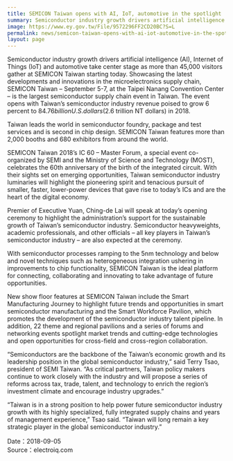```yaml
---
title: SEMICON Taiwan opens with AI, IoT, automotive in the spotlight
summary: Semiconductor industry growth drivers artificial intelligence (AI), Internet of Things (IoT) and automotive take center stage as more than 45,000 visitors gather at SEMICON Taiwan starting today.
image: https://www.ey.gov.tw/File/9572296FF2CD20BC?S=L
permalink: news/semicon-taiwan-opens-with-ai-iot-automotive-in-the-spotlight/
layout: page
---
```

Semiconductor industry growth drivers artificial intelligence (AI), Internet of Things (IoT) and automotive take center stage as more than 45,000 visitors gather at SEMICON Taiwan starting today. Showcasing the latest developments and innovations in the microelectronics supply chain, SEMICON Taiwan – September 5-7, at the Taipei Nanang Convention Center – is the largest semiconductor supply chain event in Taiwan. The event opens with Taiwan’s semiconductor industry revenue poised to grow 6 percent to $84.76 billion U.S. dollars ($2.6 trillion NT dollars) in 2018.

Taiwan leads the world in semiconductor foundry, package and test services and is second in chip design. SEMICON Taiwan features more than 2,000 booths and 680 exhibitors from around the world.

SEMICON Taiwan 2018’s IC 60 – Master Forum, a special event co-organized by SEMI and the Ministry of Science and Technology (MOST), celebrates the 60th anniversary of the birth of the integrated circuit. With their sights set on emerging opportunities, Taiwan semiconductor industry luminaries will highlight the pioneering spirit and tenacious pursuit of smaller, faster, lower-power devices that gave rise to today’s ICs and are the heart of the digital economy.

Premier of Executive Yuan, Ching-de Lai will speak at today’s opening ceremony to highlight the administration’s support for the sustainable growth of Taiwan’s semiconductor industry. Semiconductor heavyweights, academic professionals, and other officials – all key players in Taiwan’s semiconductor industry – are also expected at the ceremony.

With semiconductor processes ramping to the 5nm technology and below and novel techniques such as heterogeneous integration ushering in improvements to chip functionality, SEMICON Taiwan is the ideal platform for connecting, collaborating and innovating to take advantage of future opportunities.

New show floor features at SEMICON Taiwan include the Smart Manufacturing Journey to highlight future trends and opportunities in smart semiconductor manufacturing and the Smart Workforce Pavilion, which promotes the development of the semiconductor industry talent pipeline. In addition, 22 theme and regional pavilions and a series of forums and networking events spotlight market trends and cutting-edge technologies and open opportunities for cross-field and cross-region collaboration.

“Semiconductors are the backbone of the Taiwan’s economic growth and its leadership position in the global semiconductor industry,” said Terry Tsao, president of SEMI Taiwan. “As critical partners, Taiwan policy makers continue to work closely with the industry and will propose a series of reforms across tax, trade, talent, and technology to enrich the region’s investment climate and encourage industry upgrades.”

“Taiwan is in a strong position to help power future semiconductor industry growth with its highly specialized, fully integrated supply chains and years of management experience,” Tsao said. “Taiwan will long remain a key strategic player in the global semiconductor industry.”

Date：2018-09-05
<br/>
Source：electroiq.com
